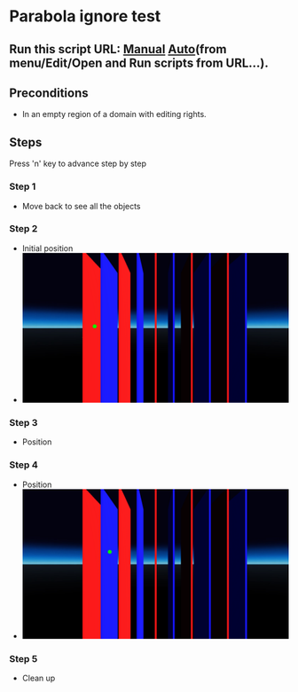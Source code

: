 # Parabola ignore test
## Run this script URL: [Manual](./test.js?raw=true)   [Auto](./testAuto.js?raw=true)(from menu/Edit/Open and Run scripts from URL...).

## Preconditions
- In an empty region of a domain with editing rights.

## Steps
Press 'n' key to advance step by step

### Step 1
- Move back to see all the objects
### Step 2
- Initial position
- ![](./ExpectedImage_00000.png)
### Step 3
- Position 
### Step 4
- Position 
- ![](./ExpectedImage_00001.png)
### Step 5
- Clean up
